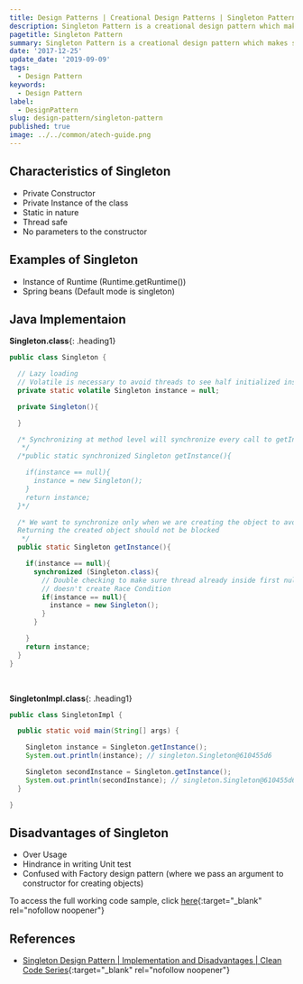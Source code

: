 ```yaml
---
title: Design Patterns | Creational Design Patterns | Singleton Pattern
description: Singleton Pattern is a creational design pattern which makes sure only a single instance of that class is created and returned each time when a request for an object is made.
pagetitle: Singleton Pattern
summary: Singleton Pattern is a creational design pattern which makes sure only a single instance of that class is created and returned each time when a request for an object is made.
date: '2017-12-25'
update_date: '2019-09-09'
tags:
  - Design Pattern
keywords:
  - Design Pattern
label:
  - DesignPattern
slug: design-pattern/singleton-pattern
published: true
image: ../../common/atech-guide.png
---
```


## Characteristics of Singleton 
- Private Constructor
- Private Instance of the class
- Static in nature
- Thread safe
- No parameters to the constructor

## Examples of Singleton
- Instance of Runtime (Runtime.getRuntime())
- Spring beans (Default mode is singleton)

## Java Implementaion

**Singleton.class**{: .heading1}

```java
public class Singleton {

  // Lazy loading
  // Volatile is necessary to avoid threads to see half initialized instance of Singleton
  private static volatile Singleton instance = null;

  private Singleton(){

  }

  /* Synchronizing at method level will synchronize every call to getInstance
   */
  /*public static synchronized Singleton getInstance(){

    if(instance == null){
      instance = new Singleton();
    }
    return instance;
  }*/

  /* We want to synchronize only when we are creating the object to avoid race condition
  Returning the created object should not be blocked
   */
  public static Singleton getInstance(){

    if(instance == null){
      synchronized (Singleton.class){
        // Double checking to make sure thread already inside first null check
        // doesn't create Race Condition
        if(instance == null){
          instance = new Singleton();
        }
      }

    }
    return instance;
  }
}
```

<br/>

**SingletonImpl.class**{: .heading1}

```java
public class SingletonImpl {

  public static void main(String[] args) {

    Singleton instance = Singleton.getInstance();
    System.out.println(instance); // singleton.Singleton@610455d6

    Singleton secondInstance = Singleton.getInstance();
    System.out.println(secondInstance); // singleton.Singleton@610455d6
  }

}
```

## Disadvantages of Singleton
- Over Usage
- Hindrance in writing Unit test
- Confused with Factory design pattern (where we pass an argument to constructor for creating objects)

To access the full working code sample, click [here](https://github.com/atechguide/designpattern-blog/tree/master/creational/src/main/java/singleton "Singleton"){:target="_blank" rel="nofollow noopener"}

## References
- [Singleton Design Pattern | Implementation and Disadvantages | Clean Code Series](https://www.youtube.com/watch?v=bPIRGre9JHY){:target="_blank" rel="nofollow noopener"}
